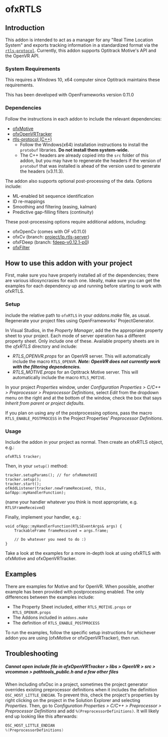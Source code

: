 # ofxRTLS

## Introduction

This addon is intended to act as a manager for any "Real Time Location System" and exports tracking information in a standardized format via the [`rtls-protocol`](https://github.com/local-projects/rtls-protocol). Currently, this addon supports Optitrack Motive's API and the OpenVR API.


### System Requirements

This requires a Windows 10, x64 computer since Optitrack maintains these requirements.

This has been developed with OpenFrameworks version 0.11.0

### Dependencies

Follow the instructions in each addon to include the relevant dependencies:

- [ofxMotive](https://github.com/local-projects/ofxMotive)
- [ofxOpenVRTracker](https://github.com/local-projects/ofxOpenVRTracker)
- [rtls-protocol (C++)](https://github.com/local-projects/rtls-protocol/tree/master/c%2B%2B)
    - Follow the Windows(x64) installation instructions to install the `protobuf` libraries. **Do not install them system-wide.**
    - The C++ headers are already copied into the `src` folder of this addon, but you may have to regenerate the headers if the version of `protobuf` that was installed is ahead of the version used to generate the headers (v3.11.3).

The addon also supports optional post-processing of the data. Options include:

- ML-enabled bit sequence identification
- ID re-mappings
- Smoothing and filtering (easing, kalman)
- Predictive gap-filling filters (continuity)

These post-processing options require additional addons, including:

- ofxOpenCv (comes with OF v0.11.0)
- ofxCv (branch: [project/lp.rtls-server](project/lp.rtls-server))
- ofxFDeep (branch: [fdeep-v0.12.1-p0](https://github.com/local-projects/ofxFDeep/tree/fdeep-v0.12.1-p0))
- [ofxFilter](https://github.com/local-projects/ofxFilter/tree/master)

## How to use this addon with your project

First, make sure you have properly installed all of the dependencies; there are various idiosyncrasies for each one. Ideally, make sure you can get the examples for each dependency up and running before starting to work with ofxRTLS.

### Setup

include the relative path to `ofxRTLS` in your *addons.make* file, as usual. Regenerate your project files using OpenFrameworks' ProjectGenerator.

In Visual Studios, in the *Property Manager*, add the the appropriate property sheet to your project. Each mode of server operation has a different property sheet. Only include one of these. Available property sheets are in the *ofxRTLS* directory and include:

- *RTLS_OPENVR.props* for an OpenVR server. This will automatically include the macro `RTLS_OPENVR`. ***Note: OpenVR does not currently work with the filtering dependencies.***
- *RTLS_MOTIVE.props* for an Optitrack Motive server. This will automatically include the macro `RTLS_MOTIVE`. 

In your project *Properties* window, under *Configuration Properties  > C/C++ > Preprocessor > Preprocessor Definitions*, select *Edit* from the dropdown menu on the right and at the bottom of the window, check the box that says *Inherit from parent or project defaults*.

If you plan on using any of the postprocessing options, pass the macro `RTLS_ENABLE_POSTPROCESS` in the Project Properties' *Preprocessor Definitions*.

### Usage

Include the addon in your project as normal. Then create an ofxRTLS object, e.g.:

    ofxRTLS tracker;

Then, in your `setup()` method:

    tracker.setupParams(); // for ofxRemoteUI
    tracker.setup();
    tracker.start();
    ofAddListener(tracker.newFrameReceived, this, &ofApp::myHandlerFunction);

(name your handler whatever you think is most appropriate, e.g. `RTLSFrameReceived`)

Finally, implement your handler, e.g.:

    void ofApp::myHandlerFunction(RTLSEventArgs& args) {
        TrackableFrame frameReceived = args.frame;
    
        // Do whatever you need to do :)
    }

Take a look at the examples for a more in-depth look at using ofxRTLS with ofxMotive and ofxOpenVRTracker.

## Examples
There are examples for Motive and for OpenVR. When possible, another example has been provided with postprocessing enabled. The only differences between the examples include:

- The Property Sheet included, either `RTLS_MOTIVE.props` or `RTLS_OPENVR.props`
- The Addons included in `addons.make`
- The definition of `RTLS_ENABLE_POSTPROCESS`

To run the examples, follow the specific setup instructions for whichever addon you are using (ofxMotive or ofxOpenVRTracker), then run.


## Troubleshooting

##### Cannot open include file in *ofxOpenVRTracker > libs > OpenVR > src > vrcommon > pathtools_public.h* and a few other files

When including ofxOsc in a project, sometimes the project generator overrides existing preprocessor definitions when it includes the definition `OSC_HOST_LITTLE_ENDIAN`. To prevent this, check the project's properties by right clicking on the project in the Solution Explorer and selecting *Properties*. Then, go to *Configuration Properties  > C/C++ > Preprocessor > Preprocessor Definitions* and add `%(PreprocessorDefinitions)`. It will likely end up looking like this afterwards:

```c++
OSC_HOST_LITTLE_ENDIAN
%(PreprocessorDefinitions)
```
